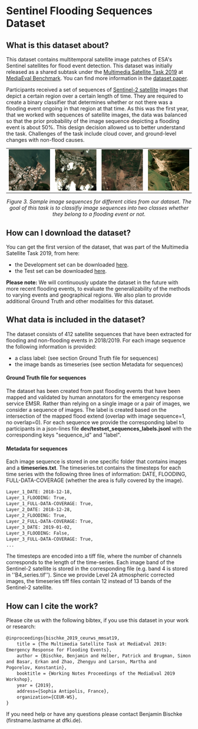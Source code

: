 # Sentinel Flooding Sequences Dataset

## What is this dataset about?

This dataset contains multitemporal satellite image patches of ESA's Sentinel satellites for flood event detection. This dataset was initially released as a shared subtask under the [Multimedia Satellite Task 2019](https://github.com/multimediaeval/2019-Multimedia-Satellite-Task) at [MediaEval Benchmark](http://www.multimediaeval.org/). You can find more information in the [dataset paper](https://github.com/multimediaeval/2019-Multimedia-Satellite-Task/blob/master/MediaEval2019_MMSatOverview.pdf).

Participants received a set of sequences of [Sentinel-2 satellite](https://sentinel.esa.int/web/sentinel/missions/sentinel-2) images that depict a certain region over a certain length of time. They are required to create a binary classifier that determines whether or not there was a flooding event ongoing in that region at that time. As this was the first year, that we worked with sequences of satellite images, the data was balanced so that the prior probability of the image sequence depicting a flooding event is about 50%. This design decision allowed us to better understand the task. Challenges of the task include cloud cover, and ground-level changes with non-flood causes.

<div align="center" markdown="1" style="width:100%">
<table style="border-width:0;">
<tbody style="width:100%">
<tr>
<td align="center"> <img src="./C1.gif" width="200"/>
 </td>
<td align="center"> <img src="./C2.gif" width="200"/>
</td>
<td align="center"> <img src="./C3.gif" width="200"/>
 </td>
<td align="center"> <img src="./C4.gif" width="200"/>
 </td>
</tr>
</tbody>
</table>
<i>Figure 3. Sample image sequences for different cities from our dataset. The goal of this task is to classifiy image sequences into two classes whether they belong to a flooding event or not.</i>
</div>

## How can I download the dataset? 

You can get the first version of the dataset, that was part of the Multimedia Satellite Task 2019, from here:
* the Development set can be downloaded [here](https://cloud.dfki.de/owncloud/index.php/s/5w9bNHTF7iL2Xze).
* the Test set can be downloaded [here](https://cloud.dfki.de/owncloud/index.php/s/saaoFiZXLxpq7NW).


**Please note:**
We will continuously update the dataset in the future with more recent flooding events, to evaluate the generalizability of the methods to varying events and geographical regions. We also plan to provide additional Ground Truth and other modalities for this dataset.


## What data is included in the dataset?

The dataset consists of 412 satellite sequences that have been extracted for flooding and non-flooding events in 2018/2019. For each image sequence the following information is provided:
* a class label: (see section Ground Truth file for sequences)
* the image bands as timeseries (see section Metadata for sequences)

#### Ground Truth file for sequences
The dataset has been created from past flooding events that have been mapped and validated by human annotators for the emergency response service EMSR. Rather than relying on a single image or a pair of images, we consider a sequence of images. The label is created based on the intersection of the mapped flood extend (overlap with image sequence=1, no overlap=0). For each sequence we provide the corresponding label to participants in a json-lines file **dev/testset_sequences_labels.jsonl** with the corresponding keys "sequence_id" and "label". 

#### Metadata for sequences
Each image sequence is stored in one specific folder that contains images and a **timeseries.txt**. The timeseries.txt contains the timesteps for each time series with the following three lines of information: DATE, FLOODING, FULL-DATA-COVERAGE (whether the area is fully covered by the image).

```
Layer_1_DATE: 2018-12-18,
Layer_1_FLOODING: True,
Layer_1_FULL-DATA-COVERAGE: True,
Layer_2_DATE: 2018-12-28,
Layer_2_FLOODING: True,
Layer_2_FULL-DATA-COVERAGE: True,
Layer_3_DATE: 2019-01-02,
Layer_3_FLOODING: False,
Layer_3_FULL-DATA-COVERAGE: True,
...
```

The timesteps are encoded into a tiff file, where the number of channels corresponds to the length of the time-series. Each image band of the Sentinel-2 satellite is stored in the corresponding file (e.g. band 4 is stored in ''B4_series.tif'').
Since we provide Level 2A atmospheric corrected images, the timeseries tiff files contain 12 instead of 13 bands of the Sentinel-2 satellite.
<!--In the following table, we provide an overview of the bands. You can use bands 4,3,2 to create RGB images, but also use other bands to create a False color image or feed more than three bands to your classifier. Please note that the bands have a different spatial resolution and might require upscaling.-->

<!--
## Who are the dataset contributors?
#### Task organizers of the Multimedia Satellite Task 2020
* Benjamin Bischke, German Research Center for Artificial Intelligence (DFKI), Germany (first.last at dfki.de)
* Patrick Helber, German Research Center for Artificial Intelligence (DFKI), Germany (first.last at dfki.de)
* Erkan Basar, Radboud University & FloodTags, Netherlands, 
* Simon Brugman, Radboud University, Netherlands
* Zhengyu Zhao, Radboud University, Netherlands
* Konstantin Pogorelov, Simula Research Laboratory, Norway
#### Task auxiliaries of the Multimedia Satellite Task 2020
* Martha Larson, Radboud University, Netherlands
* Jens de Bruijn, Floodtags, Netherlands
* Tom Brouwer, Floodtags, Netherlands
* Nicolas Ventulett, Vision Impulse, Germany
--> 

## How can I cite the work?

Please cite us with the following bibtex, if you use this dataset in your work or research:
```
@inproceedings{bischke_2019_ceurws_mmsat19, 
	title = {The Multimedia Satellite Task at MediaEval 2019: Emergency Response for Flooding Events}, 
	author = {Bischke, Benjamin and Helber, Patrick and Brugman, Simon and Basar, Erkan and Zhao, Zhengyu and Larson, Martha and            Pogorelov, Konstantin},
	booktitle = {Working Notes Proceedings of the MediaEval 2019 Workshop},
	year = {2019},
	address={Sophia Antipolis, France},
	organization={CEUR-WS},
}
```

If you need help or have any questions please contact Benjamin Bischke (firstname.lastname at dfki.de).

<!--
## Is there a list of related work?
The following authors developed methods to work with the dataset:
* Author 1
* Author 2
* Author 3
* Author 4
* Author 5
* Author 6
-->


